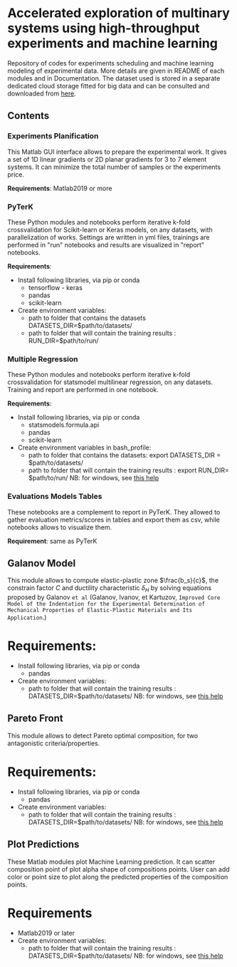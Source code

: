 # Accelerated exploration of multinary systems using high-throughput experiments and machine learning

Repository of codes for experiments scheduling and machine learning modeling of experimental data. 
More details are given in README of each modules and in Documentation. The dataset used is stored in a separate dedicated cloud storage fitted for big data and can be consulted and downloaded from [here](https://zenodo.org/record/6104937#.YhOpROjMLct).

## Contents 

### Experiments Planification

This Matlab GUI interface allows to prepare the experimental work. It gives a set of 1D linear gradients or 2D planar gradients for 3 to 7 element systems. It can minimize the total number of samples or the experiments price.  

__Requirements__: Matlab2019 or more 


### PyTerK 

These Python modules and notebooks perform iterative k-fold crossvalidation for Scikit-learn or Keras models, on any datasets, with parallelization of works. Settings are written in yml files, trainings are performed in "run" notebooks and results are visualized in "report" notebooks.  

__Requirements__:
* Install following libraries, via pip or conda
	* tensorflow - keras
	* pandas 
	* scikit-learn
* Create environment variables:
	* path to folder that contains the datasets DATASETS_DIR=$path/to/datasets/
	* path to folder that will contain the training results : RUN_DIR=$path/to/run/ 

### Multiple Regression

These Python modules and notebooks perform iterative k-fold crossvalidation for statsmodel multilinear regression, on any datasets. Training and report are performed in one notebook. 

__Requirements__: 
* Install following libraries, via pip or conda
	* statsmodels.formula.api
	* pandas
	* scikit-learn
* Create environment variables in bash_profile:
	* path to folder that contains the datasets: export DATASETS_DIR = $path/to/datasets/
	* path to folder that will contain the training results : export RUN_DIR= $path/to/run/
NB: for windows, see [this help](https://docs.oracle.com/en/database/oracle/machine-learning/oml4r/1.5.1/oread/creating-and-modifying-environment-variables-on-windows.html)

### Evaluations Models Tables

These notebooks are a complement to report in PyTerK. They allowed to gather evaluation metrics/scores in tables and export them as csv, while notebooks allows to visualize them. 

__Requirement__: same as PyTerK


## Galanov Model

This module allows to compute elastic-plastic zone $\frac{b_s}{c}$, the constrain factor $C$ and ductility characteristic $\delta_H$ by solving equations proposed by Galanov `et al` (Galanov, Ivanov, et Kartuzov, `Improved Core Model of the Indentation for the Experimental Determination of Mechanical Properties of Elastic-Plastic Materials and Its Application`.)

# Requirements:
* Install following libraries, via pip or conda
	* pandas 
* Create environment variables:
	* path to folder that will contain the training results : DATASETS_DIR=$path/to/datasets/ 
NB: for windows, see [this help](https://docs.oracle.com/en/database/oracle/machine-learning/oml4r/1.5.1/oread/creating-and-modifying-environment-variables-on-windows.html)

## Pareto Front

This module allows to detect Pareto optimal composition, for two antagonistic criteria/properties. 

# Requirements:
* Install following libraries, via pip or conda
	* pandas 
* Create environment variables:
	* path to folder that will contain the training results : DATASETS_DIR=$path/to/datasets/ 
NB: for windows, see [this help](https://docs.oracle.com/en/database/oracle/machine-learning/oml4r/1.5.1/oread/creating-and-modifying-environment-variables-on-windows.html)


## Plot Predictions

These Matlab modules plot Machine Learning prediction. It can scatter composition point of plot alpha shape of compositions points. User can add color or point size to plot along the predicted properties of the composition points. 

# Requirements
* Matlab2019 or later
* Create environment variables:
	* path to folder that will contain the training results : DATASETS_DIR=$path/to/datasets/ 
NB: for windows, see [this help](https://docs.oracle.com/en/database/oracle/machine-learning/oml4r/1.5.1/oread/creating-and-modifying-environment-variables-on-windows.html)
